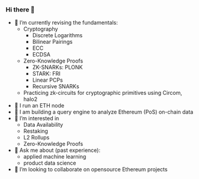 ### Hi there 👋

- 🔭 I’m currently revising the fundamentals:
  - Cryptography
    - Discrete Logarithms
    - Bilinear Pairings
    - ECC 
    - ECDSA
  - Zero-Knowledge Proofs
    - ZK-SNARKs: PLONK
    - STARK: FRI
    - Linear PCPs
    - Recursive SNARKs
  - Practicing zk-circuits for cryptographic primitives using Circom, halo2
- 🌱 I run an ETH node
- 🌱 I am building a query engine to analyze Ethereum (PoS) on-chain data
- 👀 I’m interested in 
  - Data Availability
  - Restaking
  - L2 Rollups 
  - Zero-Knowledge Proofs
- 💬 Ask me about (past experience): 
  - applied machine learning
  - product data science 
- 💞️ I’m looking to collaborate on opensource Ethereum projects 

<!--


Here are some ideas to get you started:

- 🔭 I’m currently working on ...
- 🌱 I’m currently learning ...
- 👯 I’m looking to collaborate on ...
- 🤔 I’m looking for help with ...
- 💬 Ask me about ...
- 📫 How to reach me: ...
- 😄 Pronouns: ...
- ⚡ Fun fact: ...
-->
